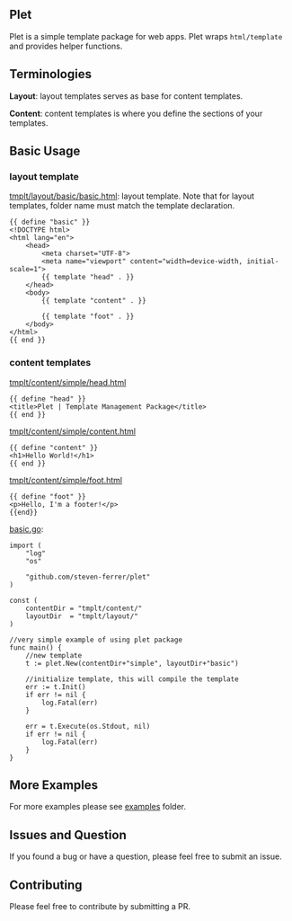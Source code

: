 ## Plet

Plet is a simple template package for web apps. Plet wraps `html/template` and provides helper functions.

## Terminologies

__Layout__: layout templates serves as base for content templates. 

__Content__: content templates is where you define the sections of your templates.

## Basic Usage

### layout template

[tmplt/layout/basic/basic.html](https://github.com/steven-ferrer/plet/blob/master/examples/tmplt/layout/basic/basic.html): layout template. Note that for layout templates, folder name must match the template declaration.

	{{ define "basic" }}
	<!DOCTYPE html>
	<html lang="en">
		<head>
			<meta charset="UTF-8">
			<meta name="viewport" content="width=device-width, initial-scale=1">
			{{ template "head" . }}
		</head>
		<body>
			{{ template "content" . }}
			
			{{ template "foot" . }}
		</body>
	</html>
	{{ end }}
	
### content templates
	
[tmplt/content/simple/head.html](https://github.com/steven-ferrer/plet/blob/master/examples/tmplt/content/simple/head.html)
	
	{{ define "head" }}
	<title>Plet | Template Management Package</title>
	{{ end }}


[tmplt/content/simple/content.html](https://github.com/steven-ferrer/plet/blob/master/examples/tmplt/content/simple/content.html)

	{{ define "content" }}
	<h1>Hello World!</h1>
	{{ end }}

[tmplt/content/simple/foot.html](https://github.com/steven-ferrer/plet/blob/master/examples/tmplt/content/simple/foot.html)

	{{ define "foot" }}
	<p>Hello, I'm a footer!</p>
	{{end}}


[basic.go](https://github.com/steven-ferrer/plet/blob/master/examples/basic.go):

	import (
		"log"
		"os"

		"github.com/steven-ferrer/plet"
	)

	const (
		contentDir = "tmplt/content/"
		layoutDir  = "tmplt/layout/"
	)

	//very simple example of using plet package
	func main() {
		//new template
		t := plet.New(contentDir+"simple", layoutDir+"basic")
		
		//initialize template, this will compile the template
		err := t.Init()
		if err != nil {
			log.Fatal(err)
		}

		err = t.Execute(os.Stdout, nil)
		if err != nil {
			log.Fatal(err)
		}
	}

## More Examples

For more examples please see [examples](https://github.com/steven-ferrer/plet/tree/master/examples) folder.

## Issues and Question

If you found a bug or have a question, please feel free to submit an issue.

## Contributing

Please feel free to contribute by submitting a PR.
